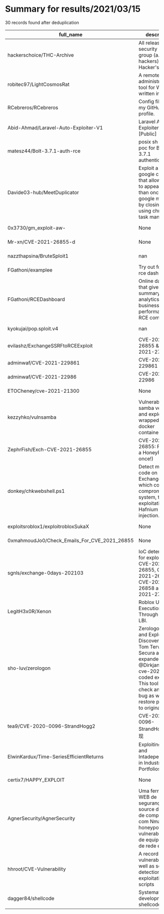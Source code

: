 
# Summary for results/2021/03/15
    
30 records found after deduplication

| full_name | description | html_url | matched_list | matched_count | pushed_at | size | stargazers_count | language | forks_count |
|----------------------------------------------|----------------------------------------------------------------------------------------------------------------------------------------------------------------------------------------------------------------|-----------------------------------------------------------------|----------------------|-----------------|---------------------------|--------|--------------------|------------------|---------------|
| hackerschoice/THC-Archive | All releases of the security research group (a.k.a. hackers) The Hacker's Choice | https://github.com/hackerschoice/THC-Archive | ['exploit'] | 1 | 2021-03-15 18:00:18+00:00 | 74963 | 504 | HTML | 166 |
| robitec97/LightCosmosRat | A remote administration tool for Windows, written in C# | https://github.com/robitec97/LightCosmosRat | ['exploit'] | 1 | 2021-03-15 14:37:44+00:00 | 4115 | 25 | C# | 15 |
| RCebreros/RCebreros | Config files for my GitHub profile. | https://github.com/RCebreros/RCebreros | ['rce'] | 1 | 2021-03-15 17:57:18+00:00 | 0 | 0 | | 0 |
| Abid-Ahmad/Laravel-Auto-Exploiter-V1 | Laravel Auto Exploiter v1 [Public] | https://github.com/Abid-Ahmad/Laravel-Auto-Exploiter-V1 | ['exploit'] | 1 | 2021-03-15 17:31:44+00:00 | 266 | 0 | Python | 1 |
| matesz44/Bolt-3.7.1-auth-rce | posix sh + curl poc for Bolt CMS 3.7.1 authenticated rce | https://github.com/matesz44/Bolt-3.7.1-auth-rce | ['rce', 'rce poc'] | 2 | 2021-03-15 16:55:35+00:00 | 2 | 0 | Shell | 0 |
| Davide03-hub/MeetDuplicator | Exploit a bug in google chrome that allows a user to appear more than once on a google meet call by closing the tab using chrome task manager | https://github.com/Davide03-hub/MeetDuplicator | ['exploit'] | 1 | 2021-03-15 16:02:40+00:00 | 2 | 0 | Python | 0 |
| 0x3730/gm_exploit-aw- | None | https://github.com/0x3730/gm_exploit-aw- | ['exploit'] | 1 | 2021-03-15 15:13:16+00:00 | 1 | 0 | Lua | 0 |
| Mr-xn/CVE-2021-26855-d | None | https://github.com/Mr-xn/CVE-2021-26855-d | ['cve-2'] | 1 | 2021-03-15 14:08:16+00:00 | 7 | 5 | Python | 3 |
| nazzthapsina/BruteSploit1 | nan | https://github.com/nazzthapsina/BruteSploit1 | ['sploit'] | 1 | 2021-03-15 13:05:33+00:00 | 5295 | 0 | Python | 0 |
| FGathoni/examplee | Try out for the rce dashboard | https://github.com/FGathoni/examplee | ['rce'] | 1 | 2021-03-15 11:23:16+00:00 | 0 | 0 | | 0 |
| FGathoni/RCEDashboard | Online dashboard that gives a summary of analytics of the business performance of RCE company. | https://github.com/FGathoni/RCEDashboard | ['rce'] | 1 | 2021-03-15 10:44:51+00:00 | 44 | 0 | Jupyter Notebook | 0 |
| kyokujai/pop.sploit.v4 | nan | https://github.com/kyokujai/pop.sploit.v4 | ['sploit'] | 1 | 2021-03-15 09:27:44+00:00 | 8276 | 0 | | 0 |
| evilashz/ExchangeSSRFtoRCEExploit | CVE-2021-26855 & CVE-2021-27065 | https://github.com/evilashz/ExchangeSSRFtoRCEExploit | ['rce'] | 1 | 2021-03-15 09:19:45+00:00 | 5 | 18 | Python | 2 |
| adminwaf/CVE-2021-229861 | CVE-2021-229861 | https://github.com/adminwaf/CVE-2021-229861 | ['cve-2'] | 1 | 2021-03-15 06:48:05+00:00 | 0 | 0 | | 0 |
| adminwaf/CVE-2021-22986 | CVE-2021-22986 | https://github.com/adminwaf/CVE-2021-22986 | ['cve-2'] | 1 | 2021-03-15 06:45:25+00:00 | 0 | 0 | | 0 |
| ETOCheney/cve-2021-21300 | None | https://github.com/ETOCheney/cve-2021-21300 | ['cve-2'] | 1 | 2021-03-15 05:30:14+00:00 | 0 | 0 | Shell | 0 |
| kezzyhko/vulnsamba | Vulnerable samba versions and exploits, wrapped in docker containers | https://github.com/kezzyhko/vulnsamba | ['exploit'] | 1 | 2021-03-15 13:43:48+00:00 | 43 | 0 | C | 0 |
| ZephrFish/Exch-CVE-2021-26855 | CVE-2021-26855: PoC (Not a HoneyPoC for once!) | https://github.com/ZephrFish/Exch-CVE-2021-26855 | ['cve poc', 'cve-2'] | 2 | 2021-03-15 18:56:38+00:00 | 33 | 23 | Python | 9 |
| donkey/chkwebshell.ps1 | Detect malicious code on Exchange Server which could compromise the system, this after exploitation of Hafnium webshell injection. | https://github.com/donkey/chkwebshell.ps1 | ['exploit'] | 1 | 2021-03-15 04:58:56+00:00 | 18 | 1 | PowerShell | 0 |
| exploitsroblox1/exploitrobloxSukaX | None | https://github.com/exploitsroblox1/exploitrobloxSukaX | ['exploit'] | 1 | 2021-03-15 17:42:29+00:00 | 211 | 0 | HTML | 0 |
| 0xmahmoudJo0/Check_Emails_For_CVE_2021_26855 | None | https://github.com/0xmahmoudJo0/Check_Emails_For_CVE_2021_26855 | ['cve-2'] | 1 | 2021-03-15 06:25:59+00:00 | 11 | 5 | Python | 0 |
| sgnls/exchange-0days-202103 | IoC determination for exploitation of CVE-2021-26855, CVE-2021-26857, CVE-2021-26858 and CVE-2021-27065. | https://github.com/sgnls/exchange-0days-202103 | ['0day', 'exploit'] | 2 | 2021-03-15 11:42:06+00:00 | 23 | 6 | PowerShell | 4 |
| LegitH3x0R/Xenon | Roblox Unsigned Execution Through a Vanilla LBI. | https://github.com/LegitH3x0R/Xenon | ['exploit'] | 1 | 2021-03-15 23:46:23+00:00 | 11961 | 0 | C | 0 |
| sho-luv/zerologon | Zerologon Check and Exploit - Discovered by Tom Tervoort of Secura and expanded on @Dirkjanm's cve-2020-1472 coded example. This tool will check and exploit bug as well as restore password to original state | https://github.com/sho-luv/zerologon | ['exploit'] | 1 | 2021-03-15 12:02:53+00:00 | 11 | 3 | Python | 0 |
| tea9/CVE-2020-0096-StrandHogg2 | CVE-2020-0096-StrandHogg2 复现 | https://github.com/tea9/CVE-2020-0096-StrandHogg2 | ['cve-2'] | 1 | 2021-03-15 11:14:18+00:00 | 17087 | 5 | Java | 4 |
| ElwinKardux/Time-SeriesEfficientReturns | Exploiting Inter- and Intadependencies in Industry Portfolios | https://github.com/ElwinKardux/Time-SeriesEfficientReturns | ['exploit'] | 1 | 2021-03-15 11:22:01+00:00 | 595 | 1 | MATLAB | 0 |
| certix7/HAPPY_EXPLOIT | None | https://github.com/certix7/HAPPY_EXPLOIT | ['exploit'] | 1 | 2021-03-15 23:49:37+00:00 | 20 | 6 | Python | 2 |
| AgnerSecurity/AgnerSecurity | Uma ferramenta WEB de segurança open source de redes de computadores com Nmap, honeypot, vulnerabilidade de equipamentos de rede etc. | https://github.com/AgnerSecurity/AgnerSecurity | ['exploit'] | 1 | 2021-03-15 18:52:28+00:00 | 17477 | 5 | JavaScript | 2 |
| hhroot/CVE-Vulnerability | A record of some vulnerabilities, as well as some detection and exploitation scripts | https://github.com/hhroot/CVE-Vulnerability | ['exploit'] | 1 | 2021-03-15 04:05:07+00:00 | 8 | 2 | JavaScript | 0 |
| dagger84/shellcode | Systematic development of shellcode. | https://github.com/dagger84/shellcode | ['shellcode'] | 1 | 2021-03-15 18:43:05+00:00 | 3 | 0 | Python | 0 |
